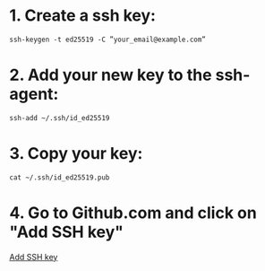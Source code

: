 # 1. Create a ssh key:

```
ssh-keygen -t ed25519 -C ”your_email@example.com”
```

# 2. Add your new key to the ssh-agent:

```
ssh-add ~/.ssh/id_ed25519
```

# 3. Copy your key:

```
cat ~/.ssh/id_ed25519.pub
```

# 4. Go to Github.com and click on "Add SSH key"

[Add SSH key](https://github.com/settings/keys)
